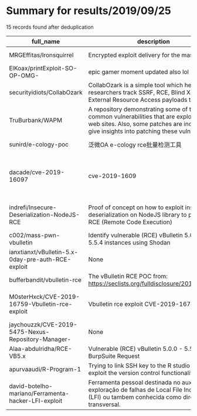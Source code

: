 
# Summary for results/2019/09/25
    
15 records found after deduplication

| full_name | description | html_url | matched_list | matched_count | pushed_at | size | stargazers_count | language | forks_count | vul_ids |
|-----------------------------------------------------|------------------------------------------------------------------------------------------------------------------------------------------------------------------------------------------|------------------------------------------------------------------------|---------------------------------------------|-----------------|---------------------------|--------|--------------------|------------|---------------|-------------------------------------|
| MRGEffitas/Ironsquirrel | Encrypted exploit delivery for the masses | https://github.com/MRGEffitas/Ironsquirrel | ['exploit'] | 1 | 2019-09-25 07:52:57+00:00 | 1051 | 204 | JavaScript | 60 | [] |
| ElKoax/printExploit-SO-OP-OMG- | epic gamer moment updated also lol | https://github.com/ElKoax/printExploit-SO-OP-OMG- | ['exploit'] | 1 | 2019-09-25 09:53:15+00:00 | 472 | 0 | C++ | 1 | [] |
| securityidiots/CollabOzark | CollabOzark is a simple tool which helps the researchers track SSRF, RCE, Blind XSS, XXE, External Resource Access payloads triggers. | https://github.com/securityidiots/CollabOzark | ['rce'] | 1 | 2019-09-25 07:38:18+00:00 | 11 | 122 | PHP | 30 | [] |
| TruBurbank/WAPM | A repository demonstrating some of the most common vulnerabilities that are exploited on web sites. Also, some patches are included to give insights into patching these vulnerabilities | https://github.com/TruBurbank/WAPM | ['exploit'] | 1 | 2019-09-25 09:04:02+00:00 | 38 | 0 | PHP | 1 | [] |
| sunird/e-cology-poc | 泛微OA e-cology rce批量检测工具 | https://github.com/sunird/e-cology-poc | ['rce', 'rce poc'] | 2 | 2019-09-25 07:17:46+00:00 | 2 | 22 | Python | 18 | [] |
| dacade/cve-2019-16097 | cve-2019-1609 | https://github.com/dacade/cve-2019-16097 | ['cve-2'] | 1 | 2019-09-25 02:24:55+00:00 | 2 | 1 | Python | 0 | ['CVE-2019-1609', 'CVE-2019-16097'] |
| indrefi/Insecure-Deserialization-NodeJS-RCE | Proof of concept on how to exploit insecure deserialization on NodeJS library to perform a RCE (Remote Code Execution) | https://github.com/indrefi/Insecure-Deserialization-NodeJS-RCE | ['exploit', 'rce', 'remote code execution'] | 3 | 2019-09-25 19:10:26+00:00 | 3 | 0 | JavaScript | 1 | [] |
| c002/mass-pwn-vbulletin | Identify vulnerable (RCE) vBulletin 5.0.0 - 5.5.4 instances using Shodan | https://github.com/c002/mass-pwn-vbulletin | ['rce'] | 1 | 2019-09-25 07:41:28+00:00 | 130 | 2 | | 32 | [] |
| ianxtianxt/vBulletin-5.x-0day-pre-auth-RCE-exploit | None | https://github.com/ianxtianxt/vBulletin-5.x-0day-pre-auth-RCE-exploit | ['0day', 'exploit', 'rce'] | 3 | 2019-09-25 14:04:08+00:00 | 1693 | 1 | | 3 | [] |
| bufferbandit/vbulletin-rce | The vBulletin RCE POC from: https://seclists.org/fulldisclosure/2019/Sep/31 | https://github.com/bufferbandit/vbulletin-rce | ['rce', 'rce poc'] | 2 | 2019-09-25 15:15:52+00:00 | 1 | 0 | Python | 0 | [] |
| M0sterHxck/CVE-2019-16759-Vbulletin-rce-exploit | Vbulletin rce exploit CVE-2019-16759 | https://github.com/M0sterHxck/CVE-2019-16759-Vbulletin-rce-exploit | ['0day', 'cve-2', 'exploit', 'rce'] | 4 | 2019-09-25 16:32:27+00:00 | 6 | 5 | Python | 4 | ['CVE-2019-16759'] |
| jaychouzzk/CVE-2019-5475-Nexus-Repository-Manager- | None | https://github.com/jaychouzzk/CVE-2019-5475-Nexus-Repository-Manager- | ['cve-2'] | 1 | 2019-09-25 16:33:53+00:00 | 4 | 6 | | 5 | ['CVE-2019-5475'] |
| Alaa-abdulridha/RCE-VB5.x | Vulnerable (RCE) vBulletin 5.0.0 - 5.5.4 BurpSuite Request | https://github.com/Alaa-abdulridha/RCE-VB5.x | ['exploit', 'rce'] | 2 | 2019-09-25 16:46:17+00:00 | 6 | 1 | | 1 | [] |
| apurvaaudi/R-Program-1 | Trying to link SSH key to the R studio so as to exploit the version control functionality | https://github.com/apurvaaudi/R-Program-1 | ['exploit'] | 1 | 2019-09-25 18:56:13+00:00 | 0 | 0 | Rebol | 0 | [] |
| david-botelho-mariano/Ferramenta-hacker-LFI-exploit | Ferramenta pessoal destinada no auxilio de exploração de falhas de Local File Inclusion (LFI) ou tambem conhecida como directory transversal. | https://github.com/david-botelho-mariano/Ferramenta-hacker-LFI-exploit | ['exploit'] | 1 | 2019-09-25 22:53:09+00:00 | 4 | 0 | Python | 0 | [] |
